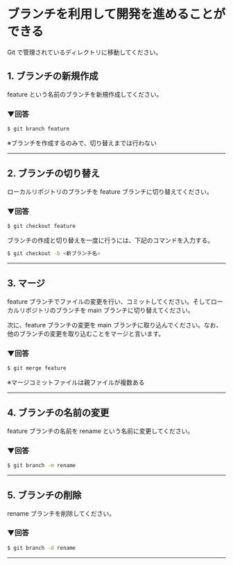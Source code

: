 # ブランチを利用して開発を進めることができる

Git で管理されているディレクトリに移動してください。

## 1. ブランチの新規作成

feature という名前のブランチを新規作成してください。
<br>

### ▼回答
```bash
$ git branch feature
```
※ブランチを作成するのみで、切り替えまでは行わない  
  
---

## 2. ブランチの切り替え

ローカルリポジトリのブランチを feature ブランチに切り替えてください。
<br>

### ▼回答
```bash
$ git checkout feature
```
ブランチの作成と切り替えを一度に行うには、下記のコマンドを入力する。
```bash
$ git checkout -b <新ブランチ名>
```
---

## 3. マージ

feature ブランチでファイルの変更を行い、コミットしてください。そしてローカルリポジトリのブランチを main ブランチに切り替えてください。

次に、feature ブランチの変更を main ブランチに取り込んでください。なお、他のブランチの変更を取り込むことをマージと言います。
<br>

### ▼回答
```bash
$ git merge feature
```
※マージコミットファイルは親ファイルが複数ある  
  
---

## 4. ブランチの名前の変更

feature ブランチの名前を rename という名前に変更してください。
<br>

### ▼回答
```bash
$ git branch -m rename
```
---

## 5. ブランチの削除

rename ブランチを削除してください。
<br>

### ▼回答
```bash
$ git branch -d rename
```
---
